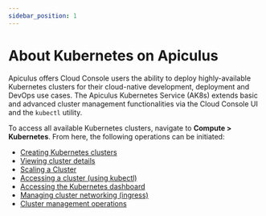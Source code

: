 ```yaml
---
sidebar_position: 1
---
```

# About Kubernetes on Apiculus

Apiculus offers Cloud Console users the ability to deploy highly-available Kubernetes clusters for their cloud-native development, deployment and DevOps use cases. The Apiculus Kubernetes Service (AK8s) extends basic and advanced cluster management functionalities via the Cloud Console UI and the `kubectl` utility.

To access all available Kubernetes clusters, navigate to **Compute > Kubernetes**. From here, the following operations can be initiated:

- [Creating Kubernetes clusters](CreatingaKubernetesCluster)
- [Viewing cluster details](ViewingKubernetesClusterDetails)
- [Scaling a Cluster](ScalingKubernetesClusters)
- [Accessing a cluster (using kubectl)](AccessingaClusterusingtheCommandLine)
- [Accessing the Kubernetes dashboard](AccessingtheClusterDashboard)
- [Managing cluster networking (ingress)](IngressNetworkingonKubernetesClusters)
- [Cluster management operations](ClusterOperations)



